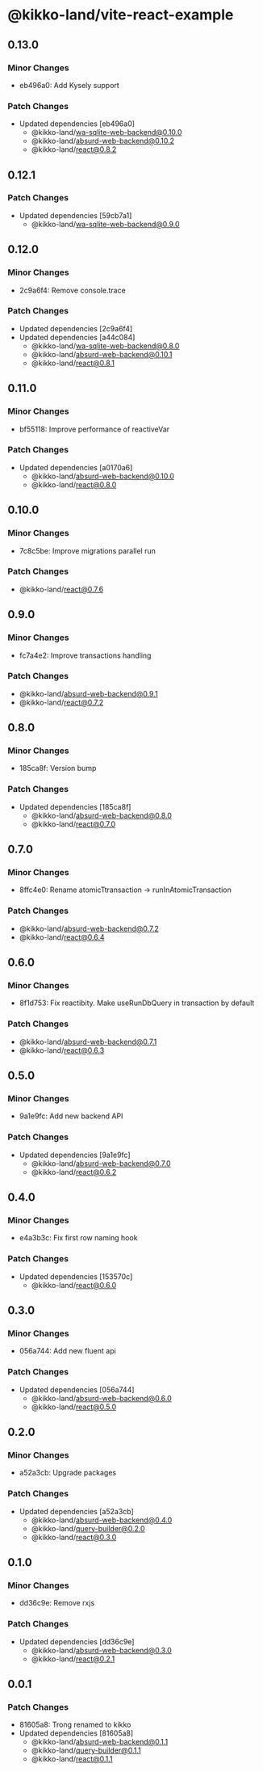 # @kikko-land/vite-react-example

## 0.13.0

### Minor Changes

- eb496a0: Add Kysely support

### Patch Changes

- Updated dependencies [eb496a0]
  - @kikko-land/wa-sqlite-web-backend@0.10.0
  - @kikko-land/absurd-web-backend@0.10.2
  - @kikko-land/react@0.8.2

## 0.12.1

### Patch Changes

- Updated dependencies [59cb7a1]
  - @kikko-land/wa-sqlite-web-backend@0.9.0

## 0.12.0

### Minor Changes

- 2c9a6f4: Remove console.trace

### Patch Changes

- Updated dependencies [2c9a6f4]
- Updated dependencies [a44c084]
  - @kikko-land/wa-sqlite-web-backend@0.8.0
  - @kikko-land/absurd-web-backend@0.10.1
  - @kikko-land/react@0.8.1

## 0.11.0

### Minor Changes

- bf55118: Improve performance of reactiveVar

### Patch Changes

- Updated dependencies [a0170a6]
  - @kikko-land/absurd-web-backend@0.10.0
  - @kikko-land/react@0.8.0

## 0.10.0

### Minor Changes

- 7c8c5be: Improve migrations parallel run

### Patch Changes

- @kikko-land/react@0.7.6

## 0.9.0

### Minor Changes

- fc7a4e2: Improve transactions handling

### Patch Changes

- @kikko-land/absurd-web-backend@0.9.1
- @kikko-land/react@0.7.2

## 0.8.0

### Minor Changes

- 185ca8f: Version bump

### Patch Changes

- Updated dependencies [185ca8f]
  - @kikko-land/absurd-web-backend@0.8.0
  - @kikko-land/react@0.7.0

## 0.7.0

### Minor Changes

- 8ffc4e0: Rename atomicTtransaction -> runInAtomicTransaction

### Patch Changes

- @kikko-land/absurd-web-backend@0.7.2
- @kikko-land/react@0.6.4

## 0.6.0

### Minor Changes

- 8f1d753: Fix reactibity. Make useRunDbQuery in transaction by default

### Patch Changes

- @kikko-land/absurd-web-backend@0.7.1
- @kikko-land/react@0.6.3

## 0.5.0

### Minor Changes

- 9a1e9fc: Add new backend API

### Patch Changes

- Updated dependencies [9a1e9fc]
  - @kikko-land/absurd-web-backend@0.7.0
  - @kikko-land/react@0.6.2

## 0.4.0

### Minor Changes

- e4a3b3c: Fix first row naming hook

### Patch Changes

- Updated dependencies [153570c]
  - @kikko-land/react@0.6.0

## 0.3.0

### Minor Changes

- 056a744: Add new fluent api

### Patch Changes

- Updated dependencies [056a744]
  - @kikko-land/absurd-web-backend@0.6.0
  - @kikko-land/react@0.5.0

## 0.2.0

### Minor Changes

- a52a3cb: Upgrade packages

### Patch Changes

- Updated dependencies [a52a3cb]
  - @kikko-land/absurd-web-backend@0.4.0
  - @kikko-land/query-builder@0.2.0
  - @kikko-land/react@0.3.0

## 0.1.0

### Minor Changes

- dd36c9e: Remove rxjs

### Patch Changes

- Updated dependencies [dd36c9e]
  - @kikko-land/absurd-web-backend@0.3.0
  - @kikko-land/react@0.2.1

## 0.0.1

### Patch Changes

- 81605a8: Trong renamed to kikko
- Updated dependencies [81605a8]
  - @kikko-land/absurd-web-backend@0.1.1
  - @kikko-land/query-builder@0.1.1
  - @kikko-land/react@0.1.1

